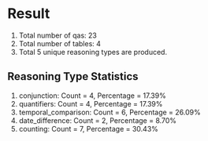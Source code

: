 # Result<br/>
1. Total number of qas: 23<br/>
2. Total number of tables: 4<br/>
3. Total 5 unique reasoning types are produced.<br/>
## **Reasoning Type Statistics**<br/>
1. conjunction: Count = 4, Percentage = 17.39%<br/>
2. quantifiers: Count = 4, Percentage = 17.39%<br/>
3. temporal_comparison: Count = 6, Percentage = 26.09%<br/>
4. date_difference: Count = 2, Percentage = 8.70%<br/>
5. counting: Count = 7, Percentage = 30.43%<br/>
